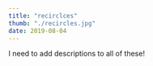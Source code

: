```yaml
---
title: "recirclces"
thumb: "./recircles.jpg"
date: 2019-08-04
---
```


I need to add descriptions to all of these!

